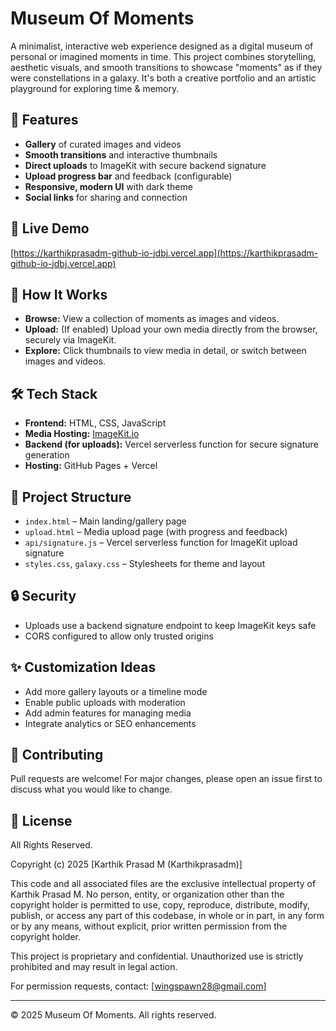 # Museum Of Moments

A minimalist, interactive web experience designed as a digital museum of personal or imagined moments in time. This project combines storytelling, aesthetic visuals, and smooth transitions to showcase "moments" as if they were constellations in a galaxy. It's both a creative portfolio and an artistic playground for exploring time & memory.

## 🌌 Features
- **Gallery** of curated images and videos
- **Smooth transitions** and interactive thumbnails
- **Direct uploads** to ImageKit with secure backend signature
- **Upload progress bar** and feedback (configurable)
- **Responsive, modern UI** with dark theme
- **Social links** for sharing and connection

## 🚀 Live Demo
[https://karthikprasadm-github-io-jdbj.vercel.app](https://karthikprasadm-github-io-jdbj.vercel.app)

## 📸 How It Works
- **Browse:** View a collection of moments as images and videos.
- **Upload:** (If enabled) Upload your own media directly from the browser, securely via ImageKit.
- **Explore:** Click thumbnails to view media in detail, or switch between images and videos.

## 🛠️ Tech Stack
- **Frontend:** HTML, CSS, JavaScript
- **Media Hosting:** [ImageKit.io](https://imagekit.io/)
- **Backend (for uploads):** Vercel serverless function for secure signature generation
- **Hosting:** GitHub Pages + Vercel

## 📝 Project Structure
- `index.html` – Main landing/gallery page
- `upload.html` – Media upload page (with progress and feedback)
- `api/signature.js` – Vercel serverless function for ImageKit upload signature
- `styles.css`, `galaxy.css` – Stylesheets for theme and layout

## 🔒 Security
- Uploads use a backend signature endpoint to keep ImageKit keys safe
- CORS configured to allow only trusted origins

## ✨ Customization Ideas
- Add more gallery layouts or a timeline mode
- Enable public uploads with moderation
- Add admin features for managing media
- Integrate analytics or SEO enhancements

## 🤝 Contributing
Pull requests are welcome! For major changes, please open an issue first to discuss what you would like to change.

## 📄 License
All Rights Reserved.

Copyright (c) 2025 [Karthik Prasad M (Karthikprasadm)]

This code and all associated files are the exclusive intellectual property of Karthik Prasad M. No person, entity, or organization other than the copyright holder is permitted to use, copy, reproduce, distribute, modify, publish, or access any part of this codebase, in whole or in part, in any form or by any means, without explicit, prior written permission from the copyright holder.

This project is proprietary and confidential. Unauthorized use is strictly prohibited and may result in legal action.

For permission requests, contact: [wingspawn28@gmail.com]

---

© 2025 Museum Of Moments. All rights reserved.

